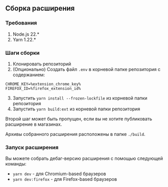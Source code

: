 ## Сборка расширения

### Требования

1. Node.js 22.\*
2. Yarn 1.22.\*

### Шаги сборки

1. Клонировать репозиторий
2. (Опционально) Создать файл `.env` в корневой папке репозитория с содержанием:

```
CHROME_KEY=%extension_chrome_key%
FIREFOX_ID=%firefox_extension_id%
```

3. Запустить `yarn install --frozen-lockfile` из корневой папки репозитория
4. Запустить `yarn build:ext` из корневой папки репозитория

Второй шаг может быть пропущен, если вы не хотите публиковать расширение в магазинах.

Архивы собранного расширения расположены в папке `./build`.

### Запуск расширения

Вы можете собрать дебаг-версию расширения с помощью следующей команды:

-   `yarn dev` - для Chromium-based браузеров
-   `yarn dev:firefox` - для Firefox-based браузеров
